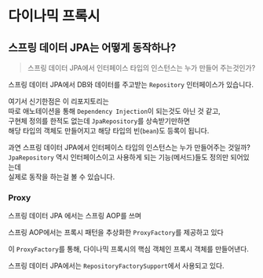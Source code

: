 # 다이나믹 프록시

## 스프링 데이터 JPA는 어떻게 동작하나?

> 스프링 데이터 JPA에서 인터페이스 타입의 인스턴스는 누가 만들어 주는것인가?

스프링 데이터 JPA에서 DB와 데이터를 주고받는 `Repository` 인터페이스가 있습니다.

여기서 신기한점은 이 리포지토리는  
따로 애노테이션을 통해 `Dependency Injection`이 되는것도 아닌 것 같고,  
구현체 정의를 한적도 없는데 `JpaRepository`를 상속받기만하면  
해당 타입의 객체도 만들어지고 해당 타입의 빈(`bean`)도 등록이 됩니다.

과연 스프링 데이터 JPA에서 인터페이스 타입의 인스턴스는 누가 만들어주는 것일까?  
`JpaRepository` 역시 인터페이스이고 사용하게 되는 기능(메서드)들도 정의만 되어있는데  
실제로 동작을 하는걸 볼 수 있습니다.

### Proxy

스프링 데이터 JPA 에서는 스프링 AOP를 쓰며

스프링 AOP에서는 프록시 패턴을 추상화한 `ProxyFactory`를 제공하고 있다

이 `ProxyFactory`를 통해, 다이나믹 프록시의 핵심 객체인 프록시 객체를 만들어낸다.

스프링 데이터 JPA에서는 `RepositoryFactorySupport`에서 사용되고 있다.